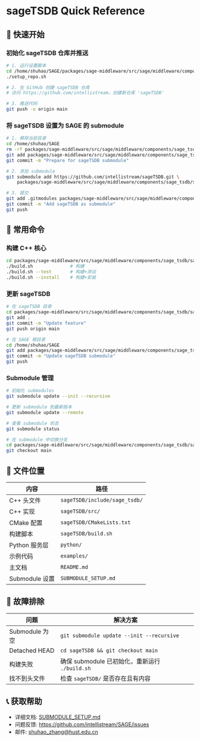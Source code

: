 # sageTSDB Quick Reference

## 🚀 快速开始

### 初始化 sageTSDB 仓库并推送

```bash
# 1. 运行设置脚本
cd /home/shuhao/SAGE/packages/sage-middleware/src/sage/middleware/components/sage_tsdb/sageTSDB
./setup_repo.sh

# 2. 在 GitHub 创建 sageTSDB 仓库
# 访问 https://github.com/intellistream，创建新仓库 'sageTSDB'

# 3. 推送代码
git push -u origin main
```

### 将 sageTSDB 设置为 SAGE 的 submodule

```bash
# 1. 移除当前目录
cd /home/shuhao/SAGE
rm -rf packages/sage-middleware/src/sage/middleware/components/sage_tsdb/sageTSDB
git add packages/sage-middleware/src/sage/middleware/components/sage_tsdb/sageTSDB
git commit -m "Prepare for sageTSDB submodule"

# 2. 添加 submodule
git submodule add https://github.com/intellistream/sageTSDB.git \
    packages/sage-middleware/src/sage/middleware/components/sage_tsdb/sageTSDB

# 3. 提交
git add .gitmodules packages/sage-middleware/src/sage/middleware/components/sage_tsdb/sageTSDB
git commit -m "Add sageTSDB as submodule"
git push
```

## 🔧 常用命令

### 构建 C++ 核心

```bash
cd packages/sage-middleware/src/sage/middleware/components/sage_tsdb/sageTSDB
./build.sh              # 构建
./build.sh --test       # 构建+测试
./build.sh --install    # 构建+安装
```

### 更新 sageTSDB

```bash
# 在 sageTSDB 目录
cd packages/sage-middleware/src/sage/middleware/components/sage_tsdb/sageTSDB
git add .
git commit -m "Update feature"
git push origin main

# 在 SAGE 根目录
cd /home/shuhao/SAGE
git add packages/sage-middleware/src/sage/middleware/components/sage_tsdb/sageTSDB
git commit -m "Update sageTSDB submodule"
git push
```

### Submodule 管理

```bash
# 初始化 submodules
git submodule update --init --recursive

# 更新 submodule 到最新版本
git submodule update --remote

# 查看 submodule 状态
git submodule status

# 在 submodule 中切换分支
cd packages/sage-middleware/src/sage/middleware/components/sage_tsdb/sageTSDB
git checkout main
```

## 📂 文件位置

| 内容           | 路径                          |
| -------------- | ----------------------------- |
| C++ 头文件     | `sageTSDB/include/sage_tsdb/` |
| C++ 实现       | `sageTSDB/src/`               |
| CMake 配置     | `sageTSDB/CMakeLists.txt`     |
| 构建脚本       | `sageTSDB/build.sh`           |
| Python 服务层  | `python/`                     |
| 示例代码       | `examples/`                   |
| 主文档         | `README.md`                   |
| Submodule 设置 | `SUBMODULE_SETUP.md`          |

## 🐛 故障排除

| 问题           | 解决方案                                       |
| -------------- | ---------------------------------------------- |
| Submodule 为空 | `git submodule update --init --recursive`      |
| Detached HEAD  | `cd sageTSDB && git checkout main`             |
| 构建失败       | 确保 submodule 已初始化，重新运行 `./build.sh` |
| 找不到头文件   | 检查 `sageTSDB/` 是否存在且有内容              |

## 📞 获取帮助

- 详细文档: [SUBMODULE_SETUP.md](SUBMODULE_SETUP.md)
- 问题反馈: https://github.com/intellistream/SAGE/issues
- 邮件: shuhao_zhang@hust.edu.cn
